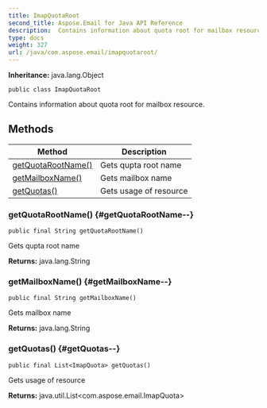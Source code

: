 ```yaml
---
title: ImapQuotaRoot
second_title: Aspose.Email for Java API Reference
description:  Contains information about quota root for mailbox resource.
type: docs
weight: 327
url: /java/com.aspose.email/imapquotaroot/
---
```

**Inheritance:**
java.lang.Object
```
public class ImapQuotaRoot
```

Contains information about quota root for mailbox resource.
## Methods

| Method | Description |
| --- | --- |
| [getQuotaRootName()](#getQuotaRootName--) | Gets qupta root name |
| [getMailboxName()](#getMailboxName--) | Gets mailbox name |
| [getQuotas()](#getQuotas--) | Gets usage of resource |
### getQuotaRootName() {#getQuotaRootName--}
```
public final String getQuotaRootName()
```


Gets qupta root name

**Returns:**
java.lang.String
### getMailboxName() {#getMailboxName--}
```
public final String getMailboxName()
```


Gets mailbox name

**Returns:**
java.lang.String
### getQuotas() {#getQuotas--}
```
public final List<ImapQuota> getQuotas()
```


Gets usage of resource

**Returns:**
java.util.List<com.aspose.email.ImapQuota>
